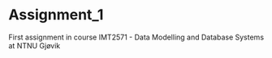 # Assignment_1
First assignment in course IMT2571 - Data Modelling and Database Systems at NTNU Gjøvik
